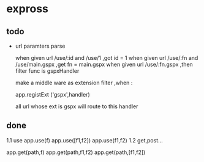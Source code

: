 # expross


## todo 

* url paramters parse 

  when given url /use/:id and /use/1 ,got id = 1 
  when given url /use/:fn and /use/main.gspx ,get fn = main.gspx
  when given url /use/:fn.gspx ,then filter func is gspxHandler

  make a middle ware as extension filter ,when :
  	
  	app.registExt ('gspx',handler)	
  
  all url whose ext is gspx will route to this handler

##  done 

1.1 use
   app.use(f)
   app.use([f1,f2])
   app.use(f1,f2)
1.2 get,post...

   app.get(path,f)
   app.get(path,f1,f2)
   app.get(path,[f1,f2])

